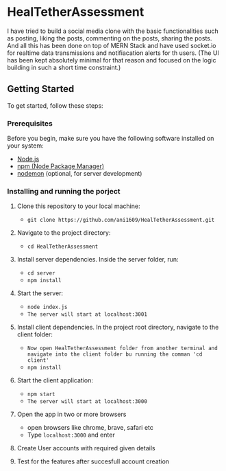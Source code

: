 # HealTetherAssessment

I have tried to build a social media clone with the basic functionalities such as posting, liking the posts, commenting on the posts, sharing the posts. And all this has been done on top of MERN Stack and have used socket.io for realtime data transmissions and notifiacation alerts for th users.
(The UI has been kept absolutely minimal for that reason and focused on the logic building in such a short time constraint.)

## Getting Started

To get started, follow these steps:

### Prerequisites

Before you begin, make sure you have the following software installed on your system:

- [Node.js](https://nodejs.org/)
- [npm (Node Package Manager)](https://www.npmjs.com/)
- [nodemon](https://nodemon.io/) (optional, for server development)

### Installing and running the porject

1. Clone this repository to your local machine:
   - `git clone https://github.com/ani1609/HealTetherAssessment.git`

2. Navigate to the project directory:
   - `cd HealTetherAssessment`

3. Install server dependencies. Inside the server folder, run:
   - `cd server`
   - `npm install`

4. Start the server:
   - `node index.js`
   - `The server will start at localhost:3001`

6. Install client dependencies. In the project root directory, navigate to the client folder:
   - `Now open HealTetherAssessment folder from another terminal and navigate into the client folder bu running the comman 'cd client'`
   - `npm install`

7. Start the client application:
   - `npm start`
   - `The server will start at localhost:3000`

8. Open the app in two or more browsers
   - open browsers like chrome, brave, safari etc
   - Type `localhost:3000` and enter

9. Create User accounts with required given details

10. Test for the features after succesfull account creation
